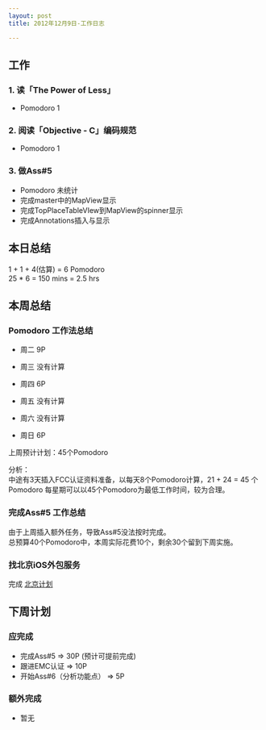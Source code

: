 ```yaml
---
layout: post
title: 2012年12月9日-工作日志  

---
```


  
## 工作

### 1. 读「The Power of Less」    
-  Pomodoro  1  

### 2. 阅读「Objective - C」编码规范 
-  Pomodoro  1   

### 3. 做Ass#5
-  Pomodoro 未统计
-  完成master中的MapView显示
-  完成TopPlaceTableVIew到MapView的spinner显示
-  完成Annotations插入与显示  
  
## 本日总结    

1 + 1 + 4(估算) = 6 Pomodoro    
25 * 6 = 150 mins = 2.5 hrs  
    
## 本周总结  
  
### Pomodoro 工作法总结 

- 周二 9P  
  
- 周三 没有计算
  
- 周四 6P  
  
- 周五 没有计算  
  
- 周六 没有计算
  
- 周日 6P

  
上周预计计划：45个Pomodoro

分析：  
中途有3天插入FCC认证资料准备，以每天8个Pomodoro计算，21 + 24 = 45 个 Pomodoro
每星期可以以45个Pomodoro为最低工作时间，较为合理。  

### 完成Ass#5 工作总结
由于上周插入额外任务，导致Ass#5没法按时完成。  
总预算40个Pomodoro中，本周实际花费10个，剩余30个留到下周实施。  
  
### 找北京iOS外包服务  
完成
[北京计划](http://imyk.net/2012/12/05/bjplan/)

## 下周计划    

### 应完成  
  
- 完成Ass#5 => 30P (预计可提前完成)
- 跟进EMC认证 => 10P
- 开始Ass#6（分析功能点） => 5P
  
### 额外完成
  
- 暂无
